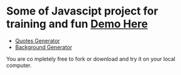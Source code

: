 # Some of Javascipt project for training and fun [Demo Here](https://clements03.github.io/vanilla-javascipt-projects/)

- [Quotes Generator](/QuotesGenerator/index.html)
- [Background Generator](/backgroundGenerator/index.html)

You are co mpletely free to fork or download and try it on your local computer. 
